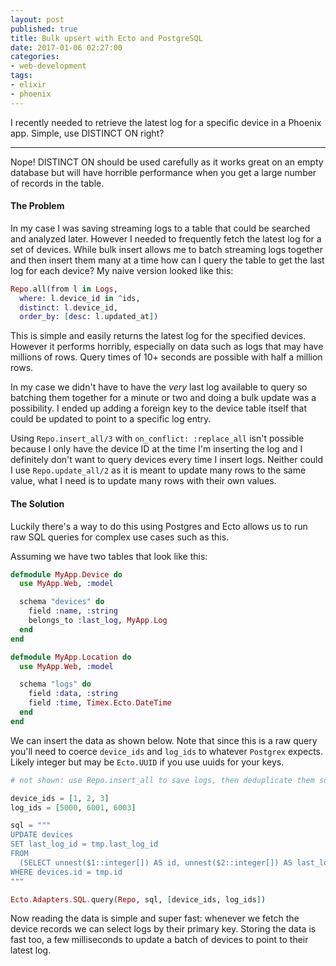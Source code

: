 ```yaml
---
layout: post
published: true
title: Bulk upsert with Ecto and PostgreSQL
date: 2017-01-06 02:27:00
categories:
- web-development
tags:
- elixir
- phoenix
---
```


I recently needed to retrieve the latest log for a specific device in a Phoenix app. Simple, use DISTINCT ON right?

---


Nope! DISTINCT ON should be used carefully as it works great on an empty database but will have horrible performance when you get a large number of records in the table.

#### The Problem

In my case I was saving streaming logs to a table that could be searched and analyzed later. However I needed to frequently fetch the latest log for a set of devices. While bulk insert allows me to batch streaming logs together and then insert them many at a time how can I query the table to get the last log for each device? My naive version looked like this:

``` elixir
Repo.all(from l in Logs,
  where: l.device_id in ^ids,
  distinct: l.device_id,
  order_by: [desc: l.updated_at])
```

This is simple and easily returns the latest log for the specified devices. However it performs horribly, especially on data such as logs that may have millions of rows. Query times of 10+ seconds are possible with half a million rows.

In my case we didn't have to have the *very* last log available to query so batching them together for a minute or two and doing a bulk update was a possibility. I ended up adding a foreign key to the device table itself that could be updated to point to a specific log entry.

Using `Repo.insert_all/3` with `on_conflict: :replace_all` isn't possible because I only have the device ID at the time I'm inserting the log and I definitely don't want to query devices every time I insert logs. Neither could I use `Repo.update_all/2` as it is meant to update many rows to the same value, what I need is to update many rows with their own values.

#### The Solution

Luckily there's a way to do this using Postgres and Ecto allows us to run raw SQL queries for complex use cases such as this.

Assuming we have two tables that look like this:

``` elixir
defmodule MyApp.Device do
  use MyApp.Web, :model

  schema "devices" do
    field :name, :string
    belongs_to :last_log, MyApp.Log
  end
end

defmodule MyApp.Location do
  use MyApp.Web, :model

  schema "logs" do
    field :data, :string
    field :time, Timex.Ecto.DateTime
  end
end
```

We can insert the data as shown below. Note that since this is a raw query you'll need to coerce `device_ids` and `log_ids` to whatever `Postgrex` expects. Likely integer but may be `Ecto.UUID` if you use uuids for your keys.

``` elixir
# not shown: use Repo.insert_all to save logs, then deduplicate them so we have the latest log for each device

device_ids = [1, 2, 3]
log_ids = [5000, 6001, 6003]

sql = """
UPDATE devices
SET last_log_id = tmp.last_log_id
FROM
  (SELECT unnest($1::integer[]) AS id, unnest($2::integer[]) AS last_log_id) AS tmp
WHERE devices.id = tmp.id
"""

Ecto.Adapters.SQL.query(Repo, sql, [device_ids, log_ids])
```

Now reading the data is simple and super fast: whenever we fetch the device records we can select logs by their primary key. Storing the data is fast too, a few milliseconds to update a batch of devices to point to their latest log.

